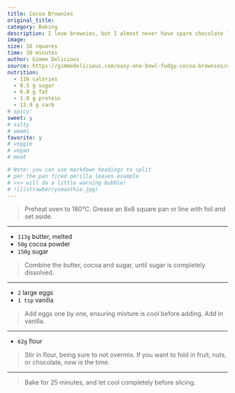 ```yaml
---
title: Cocoa Brownies
original_title:
category: Baking
description: I love brownies, but I almost never have spare chocolate laying around. I also find cocoa only recipes come out fudgier. This recipe has been made countless times in my house. 
image:
size: 16 squares
time: 30 minutes
author: Gimme Delicious
source: https://gimmedelicious.com/easy-one-bowl-fudgy-cocoa-brownies/#recipe 
nutrition:
  - 116 calories
  - 9.5 g sugar
  - 6.8 g fat
  - 1.8 g protein
  - 13.9 g carb
# spicy:
sweet: y
# salty
# umami 
favorite: y
# veggie
# vegan
# meat

# Note: you can use markdown headings to split
# per the pan fired perilla leaves example
# >>> will do a little warning bubble!
# ![](strawberrysmoothie.jpg)
---
```


> Preheat oven to 180°C. Grease an 8x8 square pan or line with foil and set aside.

---

* `113g` butter, melted
* `50g` cocoa powder
* `150g` sugar

> Combine the butter, cocoa and sugar, until sugar is completely dissolved.

---

* `2` large eggs
* `1 tsp` vanilla

> Add eggs one by one, ensuring mixture is cool before adding. Add in vanilla.

---

* `62g` flour

> Stir in flour, being sure to not overmix. If you want to fold in fruit, nuts, or chocolate, now is the time. 

---

> Bake for 25 minutes, and let cool completely before slicing. 